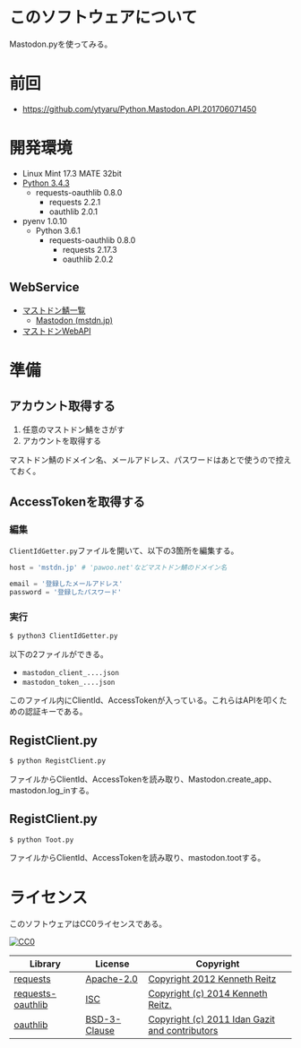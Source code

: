 ﻿# このソフトウェアについて

Mastodon.pyを使ってみる。

# 前回

* https://github.com/ytyaru/Python.Mastodon.API.201706071450

# 開発環境

* Linux Mint 17.3 MATE 32bit
* [Python 3.4.3](https://www.python.org/downloads/release/python-343/)
    * requests-oauthlib 0.8.0
        * requests 2.2.1
        * oauthlib 2.0.1
* pyenv 1.0.10
    * Python 3.6.1
        * requests-oauthlib 0.8.0
            * requests 2.17.3
            * oauthlib 2.0.2

## WebService

* [マストドン鯖一覧](http://k52.org/mastodon/)
    * [Mastodon (mstdn.jp)](https://mstdn.jp/)
* [マストドンWebAPI](https://github.com/tootsuite/documentation/blob/master/Using-the-API/API.md)

# 準備

## アカウント取得する

1. 任意のマストドン鯖をさがす
1. アカウントを取得する

マストドン鯖のドメイン名、メールアドレス、パスワードはあとで使うので控えておく。

## AccessTokenを取得する

### 編集

`ClientIdGetter.py`ファイルを開いて、以下の3箇所を編集する。

```python
host = 'mstdn.jp' # 'pawoo.net'などマストドン鯖のドメイン名
```
```python
email = '登録したメールアドレス'
password = '登録したパスワード'
```

### 実行

```sh
$ python3 ClientIdGetter.py
```

以下の2ファイルができる。

* `mastodon_client_....json`
* `mastodon_token_....json`

このファイル内にClientId、AccessTokenが入っている。これらはAPIを叩くための認証キーである。

## RegistClient.py

```sh
$ python RegistClient.py
```

ファイルからClientId、AccessTokenを読み取り、Mastodon.create_app、mastodon.log_inする。

## RegistClient.py

```sh
$ python Toot.py
```

ファイルからClientId、AccessTokenを読み取り、mastodon.tootする。

# ライセンス

このソフトウェアはCC0ライセンスである。

[![CC0](http://i.creativecommons.org/p/zero/1.0/88x31.png "CC0")](http://creativecommons.org/publicdomain/zero/1.0/deed.ja)

Library|License|Copyright
-------|-------|---------
[requests](http://requests-docs-ja.readthedocs.io/en/latest/)|[Apache-2.0](https://opensource.org/licenses/Apache-2.0)|[Copyright 2012 Kenneth Reitz](http://requests-docs-ja.readthedocs.io/en/latest/user/intro/#requests)
[requests-oauthlib](https://github.com/requests/requests-oauthlib)|[ISC](https://opensource.org/licenses/ISC)|[Copyright (c) 2014 Kenneth Reitz.](https://github.com/requests/requests-oauthlib/blob/master/LICENSE)
[oauthlib](https://github.com/idan/oauthlib)|[BSD-3-Clause](https://opensource.org/licenses/BSD-3-Clause)|[Copyright (c) 2011 Idan Gazit and contributors](https://github.com/idan/oauthlib/blob/master/LICENSE)

